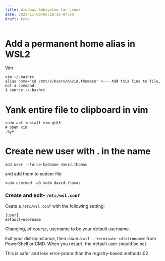 ```yaml
---
title: Windows Subsystem for Linux
date: 2023-11-06T06:20:36-07:00
draft: true
---
```

# Add a permanent home alias in WSL2

Vim
```
vim ~/.bashrc
alias home='cd /mnt/c/Users/david.thomas$' <--- Add this line to file, not a command.
$ source ~/.bashrc
```

# Yank entire file to clipboard in vim

```
sudo apt install vim-gtk3
# open vim
:%y+
```

# Create new user with . in the name
```
add user --force-badname david.thomas
```
and add them to sudoer file
```
sudo usermod -aG sudo david.thomas
```
### Create and edit- `/etc/wsl.conf`

 Ceate a `/etc/wsl.conf` with the following setting:

```
[user]
default=username
```

Changing, of course, username to be your default username.

Exit your distro/instance, then issue a `wsl --terminate <distroname>` from PowerShell or CMD. When you restart, the default user should be set.

This is safer and less error-prone than the registry-based methods.02

